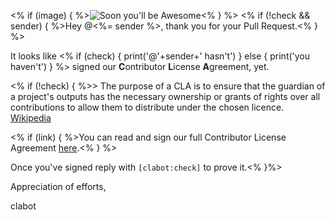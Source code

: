 <% if (image) { %>![Soon you'll be Awesome](http://25.media.tumblr.com/tumblr_m861ia4kaB1qjwvg9o1_500.gif)<% } %>
<% if (!check && sender) { %>Hey @<%= sender %>,
thank you for your Pull Request.<% } %>

It looks like <% if (check) { print('@'+sender+' hasn\'t') } else { print('you haven\'t') } %> signed our **C**ontributor **L**icense **A**greement, yet.

<% if (!check) { %>> The purpose of a CLA is to ensure that the guardian of a project's outputs has the necessary ownership or grants of rights over all contributions to allow them to distribute under the chosen licence.
[Wikipedia](http://en.wikipedia.org/wiki/Contributor_License_Agreement)

<% if (link) { %>You can read and sign our full Contributor License Agreement [here](<%= link %>).<% } %>

Once you've signed reply with `[clabot:check]` to prove it.<% }%>

Appreciation of efforts,

clabot
